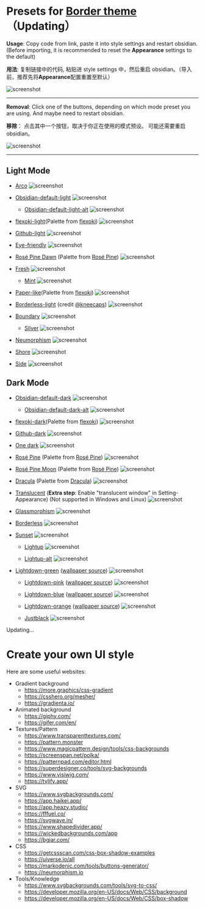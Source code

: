 # Presets for [Border theme](https://github.com/Akifyss/obsidian-border)（Updating）

**Usage**: Copy code from link, paste it into style settings and restart obsidian.(Before importing, it is recommended to reset the **Appearance** settings to the default)

**用法**: 复制链接中的代码, 粘贴进 style settings 中，然后重启 obsidian。（导入前，推荐先将**Appearance**配置重置至默认）

![screenshot](img/Usage.png)

---

**Removal**: Click one of the buttons, depending on which mode preset you are using. And maybe need to restart obsidian.

**移除**： 点击其中一个按钮，取决于你正在使用的模式预设。 可能还需要重启 obsidian。

![screenshot](img/Removal.png)

---

## Light Mode

- [Arco](./presets/Arco.json)
  ![screenshot](https://cdn.sa.net/2024/12/17/zkDUIFmdWlTCVsL.webp)

- [Obsidian-default-light](https://github.com/Akifyss/obsidian-border/blob/main/presets/Obsidian-default-light.json)
  ![screenshot](img/Obsidian-default-light.png)

  - [Obsidian-default-light-alt](https://github.com/Akifyss/obsidian-border/blob/main/presets/Obsidian-default-light-alt.json)
    ![screenshot](img/Obsidian-default-light-alt.png)

- [flexoki-light](https://github.com/Akifyss/obsidian-border/blob/main/presets/flexoki-light.json)(Palette from [flexoki](https://stephango.com/flexoki))
  ![screenshot](img/flexoki-light.png)

- [Github-light](https://github.com/Akifyss/obsidian-border/blob/main/presets/Github-light.json)
  ![screenshot](img/Github-light.png)

- [Eye-friendly](https://github.com/Akifyss/obsidian-border/blob/main/presets/Eye-friendly.json)
  ![screenshot](img/Eye-friendly.png)

- [Rosé Pine Dawn](https://github.com/Akifyss/obsidian-border/blob/main/presets/Rosé-Pine-Dawn.json) (Palette from [Rosé Pine](https://rosepinetheme.com/palette))
  ![screenshot](img/Rosé-Pine-Dawn.png)

- [Fresh](https://github.com/Akifyss/obsidian-border/blob/main/presets/Fresh.json)
  ![screenshot](img/Fresh.png)

  - [Mint](https://github.com/Akifyss/obsidian-border/blob/main/presets/Mint.json)
    ![screenshot](img/Mint.png)

- [Paper-like](https://github.com/Akifyss/obsidian-border/blob/main/presets/Paper-like.json)(Palette from [flexoki](https://stephango.com/flexoki))
  ![screenshot](img/Paper-like.png)

- [Borderless-light](https://github.com/Akifyss/obsidian-border/blob/main/presets/Borderless-light.json) (credit [@kneecaps](https://github.com/7368697661))
  ![screenshot](img/Borderless-light.png)

- [Boundary](https://github.com/Akifyss/obsidian-border/blob/main/presets/Boundary.json)
  ![screenshot](img/Boundary.png)

  - [Silver](https://github.com/Akifyss/obsidian-border/blob/main/presets/Silver.json)
    ![screenshot](img/Silver.gif)

- [Neumorphism](https://github.com/Akifyss/obsidian-border/blob/main/presets/Neumorphism.json)
  ![screenshot](img/Neumorphism.png)

- [Shore](https://github.com/Akifyss/obsidian-border/blob/main/presets/Shore.json)
  ![screenshot](img/Shore.png)

- [Side](https://github.com/Akifyss/obsidian-border/blob/main/presets/Side.json)
  ![screenshot](img/Side.png)

## Dark Mode

- [Obsidian-default-dark](https://github.com/Akifyss/obsidian-border/blob/main/presets/Obsidian-default-dark.json)
  ![screenshot](img/Obsidian-default-dark.png)

  - [Obsidian-default-dark-alt](https://github.com/Akifyss/obsidian-border/blob/main/presets/Obsidian-default-dark-alt.json)
    ![screenshot](img/Obsidian-default-dark-alt.png)

- [flexoki-dark](https://github.com/Akifyss/obsidian-border/blob/main/presets/flexoki-dark.json)(Palette from [flexoki](https://stephango.com/flexoki))
  ![screenshot](img/flexoki-dark.png)

- [Github-dark](https://github.com/Akifyss/obsidian-border/blob/main/presets/Github-dark.json)
  ![screenshot](img/Github-dark.png)

- [One dark](https://github.com/Akifyss/obsidian-border/blob/main/presets/One-dark.json)
  ![screenshot](img/One-dark.png)

- [Rosé Pine](https://github.com/Akifyss/obsidian-border/blob/main/presets/Rosé-Pine.json) (Palette from [Rosé Pine](https://rosepinetheme.com/palette))
  ![screenshot](img/Rosé-Pine.png)

- [Rosé Pine Moon](https://github.com/Akifyss/obsidian-border/blob/main/presets/Rosé-Pine-Moon.json) (Palette from [Rosé Pine](https://rosepinetheme.com/palette))
  ![screenshot](img/Rosé-Pine-Moon.png)

- [Dracula](https://github.com/Akifyss/obsidian-border/blob/main/presets/Dracula.json) (Palette from [Dracula](https://github.com/dracula/dracula-theme))
  ![screenshot](img/Dracula.png)

- [Translucent](https://github.com/Akifyss/obsidian-border/blob/main/presets/Translucent.json)
  (**Extra step**: Enable "translucent window" in Setting-Appearance) (Not supported in Windows and Linux)
  ![screenshot](img/Translucent.png)

- [Glassmorphism](https://github.com/Akifyss/obsidian-border/blob/main/presets/Glassmorphism.json)
  ![screenshot](img/Glassmorphism.png)

- [Borderless](https://github.com/Akifyss/obsidian-border/blob/main/presets/Borderless.json)
  ![screenshot](img/Borderless.png)

- [Sunset](https://github.com/Akifyss/obsidian-border/blob/main/presets/Sunset.json)
  ![screenshot](img/Sunset.png)

  - [Lightup](https://github.com/Akifyss/obsidian-border/blob/main/presets/Lightup.json)
    ![screenshot](img/Lightup.png)

  - [Lightup-alt](https://github.com/Akifyss/obsidian-border/blob/main/presets/Lightup-alt.json)
    ![screenshot](img/Lightup-alt.png)

- [Lightdown-green](https://github.com/Akifyss/obsidian-border/blob/main/presets/Lightdown-green.json) ([wallpaper source](https://twitter.com/JimDesignsCo/status/1634618698353848321))
  ![screenshot](img/Lightdown-green.png)

  - [Lightdown-pink](https://github.com/Akifyss/obsidian-border/blob/main/presets/Lightdown-pink.json) ([wallpaper source](https://twitter.com/JimDesignsCo/status/1634618698353848321))
    ![screenshot](img/Lightdown-pink.png)

  - [Lightdown-blue](https://github.com/Akifyss/obsidian-border/blob/main/presets/Lightdown-blue.json) ([wallpaper source](https://twitter.com/JimDesignsCo/status/1634618698353848321))
    ![screenshot](img/Lightdown-blue.png)

  - [Lightdown-orange](https://github.com/Akifyss/obsidian-border/blob/main/presets/Lightdown-orange.json) ([wallpaper source](https://twitter.com/JimDesignsCo/status/1634618698353848321))
    ![screenshot](img/Lightdown-orange.png)

  - [Justblack](https://github.com/Akifyss/obsidian-border/blob/main/presets/Justblack.json) ![screenshot](img/JustBlack.png)

Updating...

# Create your own UI style

Here are some useful websites:

- Gradient background
  - <https://more.graphics/css-gradient>
  - <https://csshero.org/mesher/>
  - <https://gradienta.io/>
- Animated background
  - <https://giphy.com/>
  - <https://gifer.com/en/>
- Textures/Pattern
  - <https://www.transparenttextures.com/>
  - <https://pattern.monster>
  - <https://www.magicpattern.design/tools/css-backgrounds>
  - <https://screenspan.net/polka/>
  - <https://patternpad.com/editor.html>
  - <https://superdesigner.co/tools/svg-backgrounds>
  - <https://www.visiwig.com/>
  - <https://tylify.app/>
- SVG
  - <https://www.svgbackgrounds.com/>
  - <https://app.haikei.app/>
  - <https://app.heazy.studio/>
  - <https://fffuel.co/>
  - <https://svgwave.in/>
  - <https://www.shapedivider.app/>
  - <https://wickedbackgrounds.com/app>
  - <https://bgjar.com/>
- CSS
  - <https://getcssscan.com/css-box-shadow-examples>
  - <https://uiverse.io/all>
  - <https://markodenic.com/tools/buttons-generator/>
  - <https://neumorphism.io>
- Tools/Knowledge
  - <https://www.svgbackgrounds.com/tools/svg-to-css/>
  - <https://developer.mozilla.org/en-US/docs/Web/CSS/background>
  - <https://developer.mozilla.org/en-US/docs/Web/CSS/box-shadow>
